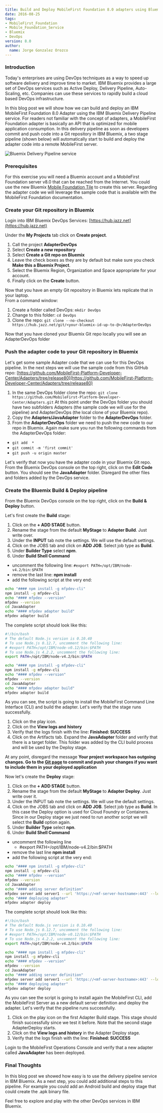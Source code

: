 ```yaml
---
title: Build and Deploy MobileFirst Foundation 8.0 adapters using Bluemix DevOps services
date: 2016-08-25
tags:
- MobileFirst_Foundation
- Mobile_Foundation_Service
- Bluemix
- DevOps
version: 8.0
author:
  name: Jorge Gonzalez Orozco
---
```


### Introduction
Today's enterprises are using DevOps techniques as a way to speed up software delivery and improve time to market. IBM Bluemix provides a large set of DevOps services such as Active Deploy, Delivery Pipeline, Auto-Scaling, etc. Companies can use these services to rapidly build a cloud based DevOps infrastructure.

In this blog post we will show how we can build and deploy an IBM MobileFirst Foundation 8.0 Adapter using the IBM Bluemix Delivery Pipeline service. For readers not familiar with the concept of adapters, a MobileFirst Foundation adapter is basically an API that is optimized for mobile application consumption. In this delivery pipeline as soon as developers commit and push code into a Git repository in IBM Bluemix, a two stage pipeline (shown below) will automatically start to build and deploy the adapter code into a remote MobileFirst server.

![Bluemix Delivery Pipeline service]({{site.baseurl}}/assets/blog/2016-08-25-mobilefirst-devops-in-bluemix/devops.png)

### Prerequisites
For this exercise you will need a Bluemix account and a MobileFirst Foundation server v8.0 that can be reached from the Internet. You could use the new Bluemix [Mobile Foundation Tile](https://console.bluemix.net/catalog/services/mobile-foundation) to create this server. Regarding the adapter code we will leverage the sample code that is available with the MobileFirst Foundation documentation.

### Create your Git repository in Bluemix
Login into IBM Bluemix DevOps Services: [https://hub.jazz.net](https://hub.jazz.net)

Under the **My Projects** tab click on **Create project**.

1. Call the project **AdapterDevOps**
2. Select **Create a new repository**
3. Select **Create a Git repo on Bluemix**
4. Leave the check boxes as they are by default but make sure you check **Make this a Bluemix Project**.
5. Select the Bluemix Region, Organization and Space appropriate for your account.
6. Finally click on the **Create** button.

Now that you have an empty Git repository in Bluemix lets replicate that in your laptop.  
From a command window:

1. Create a folder called DevOps: `mkdir DevOps`
2. Change to this folder: `cd DevOps`
3. Clone the repo: `git clone --no-checkout https://hub.jazz.net/git/<your-bluemix-id-up-to-@>/AdapterDevOps`

Now that you have cloned your Bluemix Git repo locally you will see an AdapterDevOps folder

### Push the adapter code to your Git repository in Bluemix
Let's get some sample Adapter code that we can use for this DevOps pipeline. In the next steps we will use the sample code from this GitHub repo: [https://github.com/MobileFirst-Platform-Developer-Center/Adapters/tree/release80](https://github.com/MobileFirst-Platform-Developer-Center/Adapters/tree/release80)

1. In the same DevOps folder clone the repo: `git clone https://github.com/MobileFirst-Platform-Developer-Center/Adapters.git`
    At this point under the DevOps folder you should have two subfolders Adapters (the sample code we will use for the pipeline) and AdapterDevOps (the local clone of your Bluemix repo).
2. Copy the **Adapters/JavaAdapter** folder to the **AdapterDevOps** folder.
3. From the **AdapterDevOps** folder we need to push the new code to our repo in Bluemix. Again make sure you run the following commands from the AdapterDevOps folder:
  - `git add  *`
  - `git commit -m 'first commit'`
  - `git push -u origin master`

Let's verify that now you have the adapter code in your Bluemix Git repo. From the Bluemix DevOps console on the top right, click on the **Edit Code** button.   You should see the **JavaAdapter** folder. Disregard the other files and folders added by the DevOps service.

### Create the Bluemix Build &amp; Deploy pipeline
From the Bluemix DevOps console on the top right, click on the **Build &amp; Deploy** button.

Let's first create the **Build** stage:

1. Click on the **+ ADD STAGE** button.
2. Rename the stage from the default **MyStage** to **Adapter Build**. Just write over.
3. Under the **INPUT** tab note the settings. We will use the default settings.
4. Click on the JOBS tab and click on **ADD JOB**. Select job type as **Build**.
5. Under **Builder Type** select **npm**.
6. Under **Build Shell Command**
  - uncomment the following line: `#export PATH=/opt/IBM/node-v4.2/bin:$PATH`
  - remove the last line: **npm install**
  - add the following script at the very end:

```bash
echo "#### npm install -g mfpdev-cli"
npm install -g mfpdev-cli
echo "#### mfpdev --version"
mfpdev --version
cd JavaAdapter
echo "#### mfpdev adapter build"
mfpdev adapter build
```

The complete script should look like this:

```bash
#!/bin/bash
# The default Node.js version is 0.10.40
# To use Node.js 0.12.7, uncomment the following line:
# #export PATH=/opt/IBM/node-v0.12/bin:$PATH
# To use Node.js 4.2.2, uncomment the following line:
export PATH=/opt/IBM/node-v4.2/bin:$PATH

echo "#### npm install -g mfpdev-cli"
npm install -g mfpdev-cli
echo "#### mfpdev --version"
mfpdev --version
cd JavaAdapter
echo "#### mfpdev adapter build"
mfpdev adapter build
```

As you can see, the script is going to install the MobileFirst Command Line Interface (CLI) and build the adapter. Let's verify that the stage runs successfully.

1. Click on the play icon.
2. Click on the **View logs and history**
3. Verify that the logs finish with the line: **Finished: SUCCESS**
4. Click on the Artifacts tab. Expand the **JavaAdapter** folder and verify that there is a target folder. This folder was added by the CLI build process and will be used by the Deploy stage.

At any point, disregard the message **Your project workspace has outgoing changes. Go to the [Git page](https://hub.jazz.net/code/git/git-repository.html#/code/gitapi/clone/file/jorgego-OrionContent/jorgego%20%7C%20AdapterDevOps) to commit and push your changes if you want to include them in your deployed application**

Now let's create the **Deploy** stage:

1. Click on the **+ ADD STAGE** button.
2. Rename the stage from the default **MyStage** to **Adapter Deploy**. Just write over it.
3. Under the INPUT tab note the settings. We will use the default settings.
4. Click on the JOBS tab and click on **ADD JOB**. Select job type as **Build**. In this case the Deploy option is used for Cloud Foundry or Containers. Since in our Deploy stage we just need to run another script we will select the **Build** option again.
5. Under **Builder Type** select **npn**.
6. Under **Build Shell Command**
  - uncomment the following line
    - #export PATH=/opt/IBM/node-v4.2/bin:$PATH
  - remove the last line **npm install**
  - add the following script at the very end:

```bash
echo "#### npm install -g mfpdev-cli"
npm install -g mfpdev-cli
echo "#### mfpdev --version"
mfpdev --version
cd JavaAdapter
echo "#### adding server definition"
mfpdev server add server1 --url 'https://<mf-server-hostname>:443' --login '<username>' --password '<password>' --setdefault
echo "#### deploying adapter"
mfpdev adapter deploy
```


The complete script should look like this:

```bash
#!/bin/bash
# The default Node.js version is 0.10.40
# To use Node.js 0.12.7, uncomment the following line:
# #export PATH=/opt/IBM/node-v0.12/bin:$PATH
# To use Node.js 4.2.2, uncomment the following line:
export PATH=/opt/IBM/node-v4.2/bin:$PATH

echo "#### npm install -g mfpdev-cli"
npm install -g mfpdev-cli
echo "#### mfpdev --version"
mfpdev --version
cd JavaAdapter
echo "#### adding server definition"
mfpdev server add server1 --url 'https://<mf-server-hostname>:443' --login '<username>' --password '<password>' --setdefault
echo "#### deploying adapter"
mfpdev adapter deploy
```

As you can see the script is going to install again the MobileFirst CLI, add the MobileFirst Server as a new default server definition and deploy the adapter.   Let's verify that the pipeline runs successfully.

1. Click on the play icon on the first Adapter Build stage. This stage should finish successfully since we test it before. Note that the second stage AdapterDeploy starts.
2. Click on the **View logs and history** in the Adapter Deploy stage.
3. Verify that the logs finish with the line: **Finished: SUCCESS**

Login to the MobileFirst Operations Console and verify that a new adapter called **JavaAdapter** has been deployed.



### Final Thoughts
In this blog post we showed how easy is to use the delivery pipeline service in IBM Bluemix. As a next step, you could add additional steps to this pipeline.   For example you could add an Android build and deploy stage that could create the .apk binary file.

Feel free to explore and play with the other DevOps services in IBM Bluemix.
